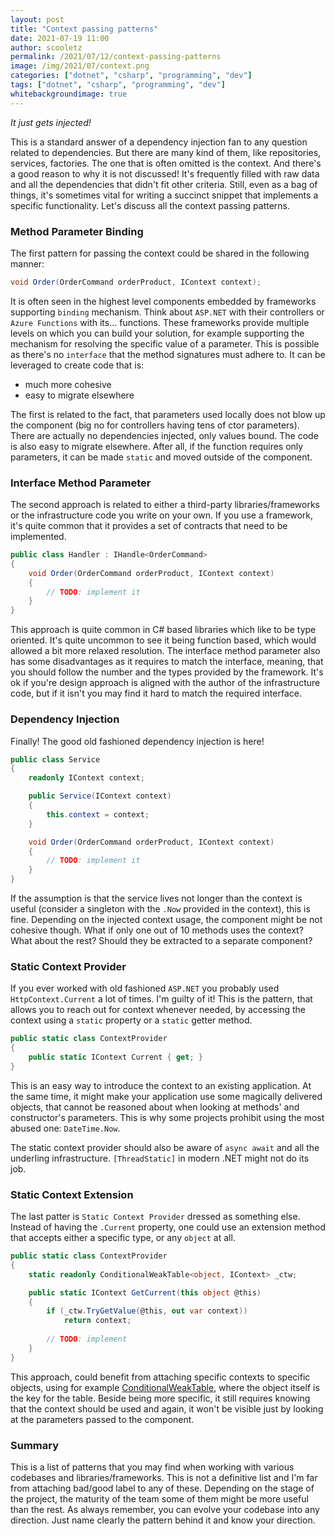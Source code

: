 ```yaml
---
layout: post
title: "Context passing patterns"
date: 2021-07-19 11:00
author: scooletz
permalink: /2021/07/12/context-passing-patterns
image: /img/2021/07/context.png
categories: ["dotnet", "csharp", "programming", "dev"]
tags: ["dotnet", "csharp", "programming", "dev"]
whitebackgroundimage: true
---
```


_It just gets injected!_

This is a standard answer of a dependency injection fan to any question related to dependencies. But there are many kind of them, like repositories, services, factories. The one that is often omitted is the context. And there's a good reason to why it is not discussed! It's frequently filled with raw data and all the dependencies that didn't fit other criteria. Still, even as a bag of things, it's sometimes vital for writing a succinct snippet that implements a specific functionality. Let's discuss all the context passing patterns.

### Method Parameter Binding

The first pattern for passing the context could be shared in the following manner:

```csharp
void Order(OrderCommand orderProduct, IContext context);
```

It is often seen in the highest level components embedded by frameworks supporting `binding` mechanism. Think about `ASP.NET` with their controllers or `Azure Functions` with its... functions. These frameworks provide multiple levels on which you can build your solution, for example supporting the mechanism for resolving the specific value of a parameter. This is possible as there's no `interface` that the method signatures must adhere to. It can be leveraged to create code that is:

- much more cohesive
- easy to migrate elsewhere

The first is related to the fact, that parameters used locally does not blow up the component (big no for controllers having tens of ctor parameters). There are actually no dependencies injected, only values bound. The code is also easy to migrate elsewhere. After all, if the function requires only parameters, it can be made `static` and moved outside of the component.

### Interface Method Parameter

The second approach is related to either a third-party libraries/frameworks or the infrastructure code you write on your own. If you use a framework, it's quite common that it provides a set of contracts that need to be implemented.

```csharp
public class Handler : IHandle<OrderCommand>
{
    void Order(OrderCommand orderProduct, IContext context)
    { 
        // TODO: implement it
    }
}
```

This approach is quite common in C&#35; based libraries which like to be type oriented. It's quite uncommon to see it being function based, which would allowed a bit more relaxed resolution. The interface method parameter also has some disadvantages as it requires to match the interface, meaning, that you should follow the number and the types provided by the framework. It's ok if you're design approach is aligned with the author of the infrastructure code, but if it isn't you may find it hard to match the required interface.

### Dependency Injection

Finally! The good old fashioned dependency injection is here!

```csharp
public class Service
{
    readonly IContext context;

    public Service(IContext context)
    {
        this.context = context;
    }

    void Order(OrderCommand orderProduct, IContext context)
    { 
        // TODO: implement it
    }
}
```

If the assumption is that the service lives not longer than the context is useful (consider a singleton with the `.Now` provided in the context), this is fine. Depending on the injected context usage, the component might be not cohesive though. What if only one out of 10 methods uses the context? What about the rest? Should they be extracted to a separate component?

### Static Context Provider

If you ever worked with old fashioned `ASP.NET` you probably used `HttpContext.Current` a lot of times. I'm guilty of it! This is the pattern, that allows you to reach out for context whenever needed, by accessing the context using a `static` property or a `static` getter method.

```csharp
public static class ContextProvider
{
    public static IContext Current { get; }
}
```

This is an easy way to introduce the context to an existing application. At the same time, it might make your application use some magically delivered objects, that cannot be reasoned about when looking at methods' and constructor's parameters. This is why some projects prohibit using the most abused one: `DateTime.Now`.

The static context provider should also be aware of `async await` and all the underling infrastructure. `[ThreadStatic]` in modern .NET might not do its job.

### Static Context Extension

The last patter is `Static Context Provider` dressed as something else. Instead of having the `.Current` property, one could use an extension method that accepts either a specific type, or any `object` at all.

```csharp
public static class ContextProvider
{
    static readonly ConditionalWeakTable<object, IContext> _ctw;

    public static IContext GetCurrent(this object @this)
    {
        if (_ctw.TryGetValue(@this, out var context))
            return context;
        
        // TODO: implement
    }
}
```

This approach, could benefit from attaching specific contexts to specific objects, using for example [ConditionalWeakTable](https://docs.microsoft.com/en-us/dotnet/api/system.runtime.compilerservices.conditionalweaktable-2?view=net-5.0), where the object itself is the key for the table. Beside being more specific, it still requires knowing that the context should be used and again, it won't be visible just by looking at the parameters passed to the component.

### Summary

This is a list of patterns that you may find when working with various codebases and libraries/frameworks. This is not a definitive list and I'm far from attaching bad/good label to any of these. Depending on the stage of the project, the maturity of the team some of them might be more useful than the rest. As always remember, you can evolve your codebase into any direction. Just name clearly the pattern behind it and know your direction.
